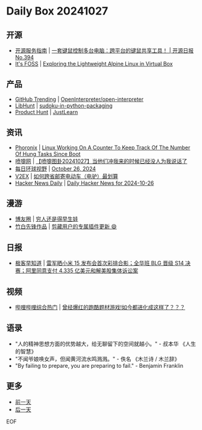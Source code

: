 # Daily Box 20241027

## 开源
- [开源服务指南](https://osguider.com/blog/) | [一套键鼠控制多台电脑：跨平台的键鼠共享工具！ | 开源日报 No.394](https://osguider.com/blog/post/daily/daily-394/)
- [It's FOSS](https://itsfoss.com/) | [Exploring the Lightweight Alpine Linux in Virtual Box](https://itsfoss.com/alpine-linux-virtualbox/)

## 产品
- [GitHub Trending](https://github.com/trending?since=daily) | [OpenInterpreter/open-interpreter](https://github.com/OpenInterpreter/open-interpreter)
- [LibHunt](https://www.libhunt.com/) | [sudoku-in-python-packaging](https://www.libhunt.com/r/sudoku-in-python-packaging)
- [Product Hunt](https://www.producthunt.com) | [JustLearn](https://www.producthunt.com/posts/justlearn)

## 资讯
- [Phoronix](https://www.phoronix.com/) | [Linux Working On A Counter To Keep Track Of The Number Of Hung Tasks Since Boot](https://www.phoronix.com/news/Linux-hung_task_detect_count)
- [喷嚏网](http://www.dapenti.com/blog/blog.asp?subjectid=70&name=xilei) | [【喷嚏图卦20241027】当他们冲我来的时候已经没人为我说话了](http://www.dapenti.com/blog/more.asp?name=xilei&id=182061)
- [每日环球视野](https://idai.ly/) | [October 26, 2024](http://m.idai.ly/se/a193iG?1729872000)
- [V2EX](https://www.v2ex.com/) | [如何跨省邮寄电动车（电驴）最划算](https://www.v2ex.com/t/1083983)
- [Hacker News Daily](https://www.daemonology.net/hn-daily/) | [Daily Hacker News for 2024-10-26](https://www.daemonology.net/hn-daily/2024-10-26.html)

## 漫游
- [博友圈](https://www.boyouquan.com/home) | [穷人还是得早生娃](https://www.boyouquan.com/go?from=feed&link=https%3A%2F%2Flms.pub%2Ftalk%2Fpoorer-have-children-earlier.html)
- [竹白先锋作品](https://www.zhubai.wiki/) | [剪藏用户的专属插件更新 😄](https://open.zhubai.wiki/a/l/t/z/pl/simpread/2462222832144015360)

## 日报
- [极客早知道](https://www.geekpark.net/column/74) | [雷军晒小米 15 发布会首次彩排合影；全华班 BLG 晋级 S14 决赛；阿里同意支付 4.335 亿美元和解美股集体诉讼案](https://www.geekpark.net/news/342327)

## 视频
- [哔哩哔哩综合热门](https://www.bilibili.com/v/popular/all/) | [曾经爆红的跑酷题材游戏!如今都进化成这样了？？？](https://b23.tv/BV1qd1YYCEdf)

## 语录
- "人的精神思想方面的优势越大，给无聊留下的空间就越小。" - 叔本华 《人生的智慧》
- "不闻爷娘唤女声，但闻黄河流水鸣溅溅。" - 佚名 《木兰诗 / 木兰辞》
- "By failing to prepare, you are preparing to fail." - Benjamin Franklin

## 更多
- [前一天](daily-box-20241026.md)
- [后一天](daily-box-20241028.md)

EOF